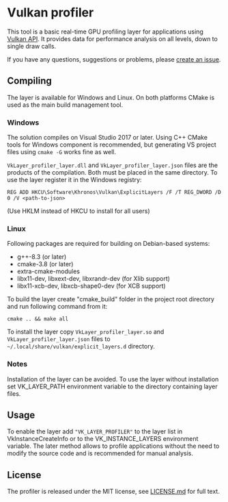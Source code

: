 # Vulkan profiler
This tool is a basic real-time GPU profiling layer for applications using [Vulkan API](https://www.khronos.org/vulkan/). It provides data for performance analysis on all levels, down to single draw calls.

If you have any questions, suggestions or problems, please [create an issue](https://github.com/lstalmir/VulkanProfiler/issues/new).

## Compiling
The layer is available for Windows and Linux. On both platforms CMake is used as the main build management tool.

### Windows
The solution compiles on Visual Studio 2017 or later. Using C++ CMake tools for Windows component is recommended, but generating VS project files using `cmake -G` works fine as well.

`VkLayer_profiler_layer.dll` and `VkLayer_profiler_layer.json` files are the products of the compilation. Both must be placed in the same directory. To use the layer register it in the Windows registry:
```
REG ADD HKCU\Software\Khronos\Vulkan\ExplicitLayers /F /T REG_DWORD /D 0 /V <path-to-json>
```
(Use HKLM instead of HKCU to install for all users)

### Linux
Following packages are required for building on Debian-based systems:
- g++-8.3 (or later)
- cmake-3.8 (or later)
- extra-cmake-modules
- libx11-dev, libxext-dev, libxrandr-dev (for Xlib support)
- libx11-xcb-dev, libxcb-shape0-dev (for XCB support)

To build the layer create "cmake_build" folder in the project root directory and run following command from it:
```
cmake .. && make all
```

To install the layer copy `VkLayer_profiler_layer.so` and `VkLayer_profiler_layer.json` files to `~/.local/share/vulkan/explicit_layers.d` directory.

### Notes
Installation of the layer can be avoided. To use the layer without installation set VK_LAYER_PATH environment variable to the directory containing layer files.

## Usage
To enable the layer add `"VK_LAYER_PROFILER"` to the layer list in VkInstanceCreateInfo or to the VK_INSTANCE_LAYERS environment variable. The later method allows to profile applications without the need to modify the source code and is recommended for manual analysis.

## License
The profiler is released under the MIT license, see [LICENSE.md](LICENSE.md) for full text.
